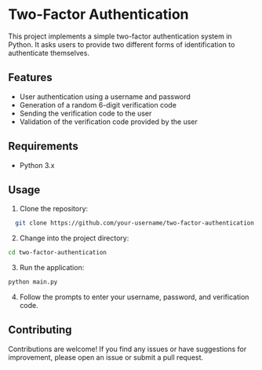 # Two-Factor Authentication

This project implements a simple two-factor authentication system in Python. It asks users to provide two different forms of identification to authenticate themselves.

## Features

- User authentication using a username and password
- Generation of a random 6-digit verification code
- Sending the verification code to the user
- Validation of the verification code provided by the user

## Requirements

- Python 3.x

## Usage

1. Clone the repository:

  ```bash
    git clone https://github.com/your-username/two-factor-authentication.git
  ```

2. Change into the project directory:
 
  ```bash
  cd two-factor-authentication
  ```
3.  Run the application:

  ```bash
  python main.py
  ```
4. Follow the prompts to enter your username, password, and verification code.

## Contributing

Contributions are welcome! If you find any issues or have suggestions for improvement, please open an issue or submit a pull request.

